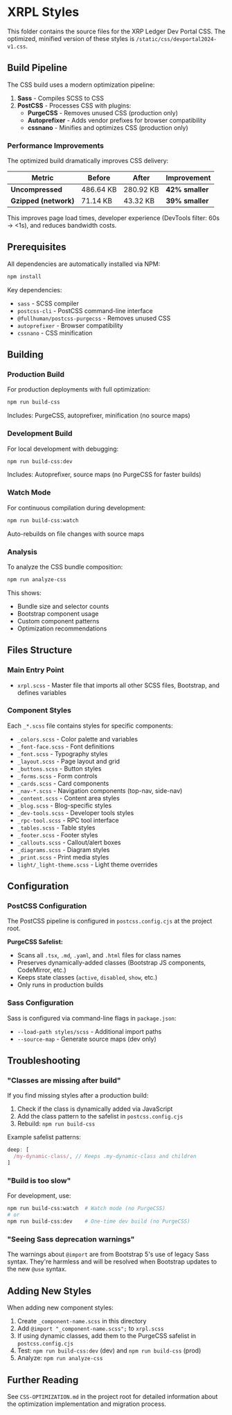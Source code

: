 # XRPL Styles

This folder contains the source files for the XRP Ledger Dev Portal CSS. The optimized, minified version of these styles is `/static/css/devportal2024-v1.css`.

## Build Pipeline

The CSS build uses a modern optimization pipeline:

1. **Sass** - Compiles SCSS to CSS
2. **PostCSS** - Processes CSS with plugins:
   - **PurgeCSS** - Removes unused CSS (production only)
   - **Autoprefixer** - Adds vendor prefixes for browser compatibility
   - **cssnano** - Minifies and optimizes CSS (production only)

### Performance Improvements

The optimized build dramatically improves CSS delivery:

| Metric | Before | After | Improvement |
|--------|--------|-------|-------------|
| **Uncompressed** | 486.64 KB | 280.92 KB | **42% smaller** |
| **Gzipped (network)** | 71.14 KB | 43.32 KB | **39% smaller** |

This improves page load times, developer experience (DevTools filter: 60s → <1s), and reduces bandwidth costs.

## Prerequisites

All dependencies are automatically installed via NPM:

```sh
npm install
```

Key dependencies:
- `sass` - SCSS compiler
- `postcss-cli` - PostCSS command-line interface
- `@fullhuman/postcss-purgecss` - Removes unused CSS
- `autoprefixer` - Browser compatibility
- `cssnano` - CSS minification

## Building

### Production Build

For production deployments with full optimization:

```sh
npm run build-css
```

Includes: PurgeCSS, autoprefixer, minification (no source maps)

### Development Build

For local development with debugging:

```sh
npm run build-css:dev
```

Includes: Autoprefixer, source maps (no PurgeCSS for faster builds)

### Watch Mode

For continuous compilation during development:

```sh
npm run build-css:watch
```

Auto-rebuilds on file changes with source maps

### Analysis

To analyze the CSS bundle composition:

```sh
npm run analyze-css
```

This shows:
- Bundle size and selector counts
- Bootstrap component usage
- Custom component patterns
- Optimization recommendations

## Files Structure

### Main Entry Point

- `xrpl.scss` - Master file that imports all other SCSS files, Bootstrap, and defines variables

### Component Styles

Each `_*.scss` file contains styles for specific components:

- `_colors.scss` - Color palette and variables
- `_font-face.scss` - Font definitions
- `_font.scss` - Typography styles
- `_layout.scss` - Page layout and grid
- `_buttons.scss` - Button styles
- `_forms.scss` - Form controls
- `_cards.scss` - Card components
- `_nav-*.scss` - Navigation components (top-nav, side-nav)
- `_content.scss` - Content area styles
- `_blog.scss` - Blog-specific styles
- `_dev-tools.scss` - Developer tools styles
- `_rpc-tool.scss` - RPC tool interface
- `_tables.scss` - Table styles
- `_footer.scss` - Footer styles
- `_callouts.scss` - Callout/alert boxes
- `_diagrams.scss` - Diagram styles
- `_print.scss` - Print media styles
- `light/_light-theme.scss` - Light theme overrides

## Configuration

### PostCSS Configuration

The PostCSS pipeline is configured in `postcss.config.cjs` at the project root.

**PurgeCSS Safelist:**
- Scans all `.tsx`, `.md`, `.yaml`, and `.html` files for class names
- Preserves dynamically-added classes (Bootstrap JS components, CodeMirror, etc.)
- Keeps state classes (`active`, `disabled`, `show`, etc.)
- Only runs in production builds

### Sass Configuration

Sass is configured via command-line flags in `package.json`:
- `--load-path styles/scss` - Additional import paths
- `--source-map` - Generate source maps (dev only)

## Troubleshooting

### "Classes are missing after build"

If you find missing styles after a production build:

1. Check if the class is dynamically added via JavaScript
2. Add the class pattern to the safelist in `postcss.config.cjs`
3. Rebuild: `npm run build-css`

Example safelist patterns:
```js
deep: [
  /my-dynamic-class/, // Keeps .my-dynamic-class and children
]
```

### "Build is too slow"

For development, use:
```sh
npm run build-css:watch  # Watch mode (no PurgeCSS)
# or
npm run build-css:dev    # One-time dev build (no PurgeCSS)
```

### "Seeing Sass deprecation warnings"

The warnings about `@import` are from Bootstrap 5's use of legacy Sass syntax. They're harmless and will be resolved when Bootstrap updates to the new `@use` syntax.

## Adding New Styles

When adding new component styles:

1. Create `_component-name.scss` in this directory
2. Add `@import "_component-name.scss";` to `xrpl.scss`
3. If using dynamic classes, add them to the PurgeCSS safelist in `postcss.config.cjs`
4. Test: `npm run build-css:dev` (dev) and `npm run build-css` (prod)
5. Analyze: `npm run analyze-css`

## Further Reading

See `CSS-OPTIMIZATION.md` in the project root for detailed information about the optimization implementation and migration process.
